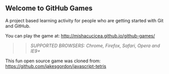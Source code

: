 ## Welcome to GitHub Games

A project based learning activity for people who are getting started with Git and GitHub.

You can play the game at: http://mishacucicea.github.io/github-games/

>> _*SUPPORTED BROWSERS*: Chrome, Firefox, Safari, Opera and IE9+_

This fun open source game was cloned from: https://github.com/jakesgordon/javascript-tetris
